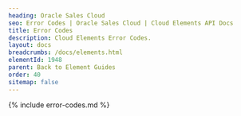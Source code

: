 ```yaml
---
heading: Oracle Sales Cloud
seo: Error Codes | Oracle Sales Cloud | Cloud Elements API Docs
title: Error Codes
description: Cloud Elements Error Codes.
layout: docs
breadcrumbs: /docs/elements.html
elementId: 1948
parent: Back to Element Guides
order: 40
sitemap: false
---
```


{% include error-codes.md %}
